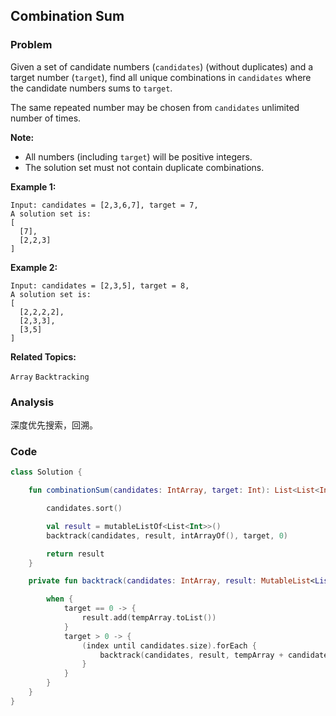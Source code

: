 ## Combination Sum

### Problem

Given a set of candidate numbers (`candidates`) (without duplicates) and a target number (`target`), find all unique combinations in `candidates` where the candidate numbers sums to `target`.

The same repeated number may be chosen from `candidates` unlimited number of times.

**Note:**
- All numbers (including `target`) will be positive integers.
- The solution set must not contain duplicate combinations.

**Example 1:**

```
Input: candidates = [2,3,6,7], target = 7,
A solution set is:
[
  [7],
  [2,2,3]
]
```

**Example 2:**

```
Input: candidates = [2,3,5], target = 8,
A solution set is:
[
  [2,2,2,2],
  [2,3,3],
  [3,5]
]
```

**Related Topics:**

`Array` `Backtracking`

### Analysis

深度优先搜索，回溯。

### Code

```kotlin
class Solution {

    fun combinationSum(candidates: IntArray, target: Int): List<List<Int>> {

        candidates.sort()

        val result = mutableListOf<List<Int>>()
        backtrack(candidates, result, intArrayOf(), target, 0)

        return result
    }

    private fun backtrack(candidates: IntArray, result: MutableList<List<Int>>, tempArray: IntArray, target: Int, index: Int) {

        when {
            target == 0 -> {
                result.add(tempArray.toList())
            }
            target > 0 -> {
                (index until candidates.size).forEach {
                    backtrack(candidates, result, tempArray + candidates[it], target - candidates[it], it)
                }
            }
        }
    }
}
```